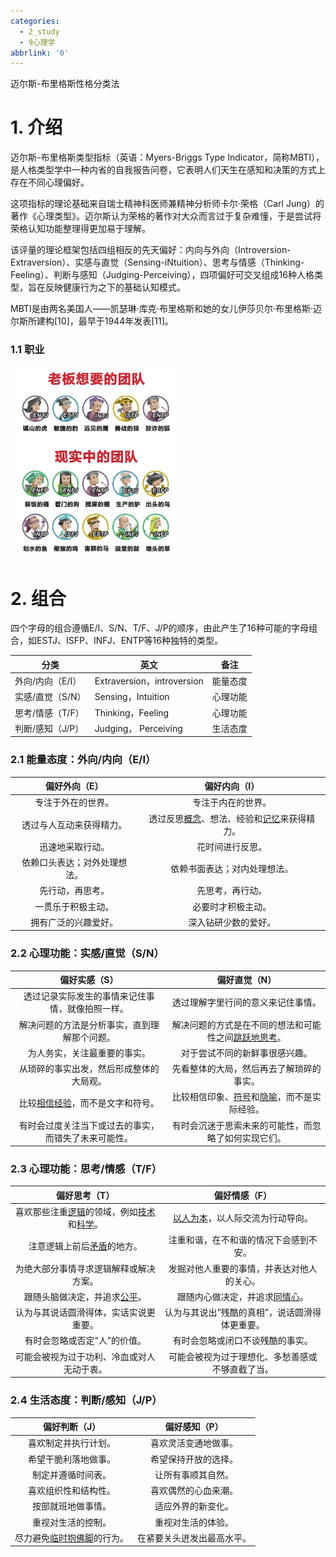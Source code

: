 ```yaml
---
categories:
  - 2_study
  - 9心理学
abbrlink: '0'
---
```

迈尔斯-布里格斯性格分类法

# 1. 介绍

迈尔斯-布里格斯类型指标（英语：Myers-Briggs Type Indicator，简称MBTI），是人格类型学中一种内省的自我报告问卷，它表明人们天生在感知和决策的方式上存在不同心理偏好。

这项指标的理论基础来自瑞士精神科医师兼精神分析师卡尔·荣格（Carl Jung）的著作《心理类型》。迈尔斯认为荣格的著作对大众而言过于复杂难懂，于是尝试将荣格认知功能整理得更加易于理解。

该评量的理论框架包括四组相反的先天偏好：内向与外向（Introversion-Extraversion）、实感与直觉（Sensing-iNtuition）、思考与情感（Thinking-Feeling）、判断与感知（Judging-Perceiving），四项偏好可交叉组成16种人格类型，旨在反映健康行为之下的基础认知模式。

MBTI是由两名美国人——凯瑟琳·库克·布里格斯和她的女儿伊莎贝尔·布里格斯·迈尔斯所建构[10]，最早于1944年发表[11]。

### 1.1 职业

<img src="./MBTI%E6%80%A7%E6%A0%BC/image-20240204170230808.png" alt="image-20240204170230808" style="zoom:30%;" />

# 2. 组合

四个字母的组合遵循E/I、S/N、T/F、J/P的顺序，由此产生了16种可能的字母组合，如ESTJ、ISFP、INFJ、ENTP等16种独特的类型。

| 分类             | 英文                       | 备注     |
| ---------------- | -------------------------- | -------- |
| 外向/内向（E/I） | Extraversion，introversion | 能量态度 |
| 实感/直觉（S/N） | Sensing，Intuition         | 心理功能 |
| 思考/情感（T/F） | Thinking，Feeling          | 心理功能 |
| 判断/感知（J/P） | Judging，  Perceiving      | 生活态度 |



### 2.1 能量态度：外向/内向（E/I）

|        偏好外向（E）         |                        偏好内向（I）                         |
| :--------------------------: | :----------------------------------------------------------: |
|      专注于外在的世界。      |                      专注于内在的世界。                      |
|   透过与人互动来获得精力。   | 透过反思[概念](https://zh.wikipedia.org/wiki/概念)、想法、经验和[记忆](https://zh.wikipedia.org/wiki/記憶)来获得精力。 |
|       迅速地采取行动。       |                       花时间进行反思。                       |
| 依赖口头表达；对外处理想法。 |                 依赖书面表达；对内处理想法。                 |
|       先行动，再思考。       |                       先思考，再行动。                       |
|      一贯乐于积极主动。      |                      必要时才积极主动。                      |
|     拥有广泛的兴趣爱好。     |                     深入钻研少数的爱好。                     |

### 2.2 心理功能：实感/直觉（S/N）

|                        偏好实感（S）                         |                        偏好直觉（N）                         |
| :----------------------------------------------------------: | :----------------------------------------------------------: |
|       透过记录实际发生的事情来记住事情，就像拍照一样。       |              透过理解字里行间的意义来记住事情。              |
|         解决问题的方法是分析事实，直到理解那个问题。         | 解决问题的方式是在不同的想法和可能性之间[跳跃地思考](https://zh.wikipedia.org/wiki/跳躍性思維)。 |
|                 为人务实，关注最重要的事实。                 |                对于尝试不同的新鲜事很感兴趣。                |
|           从琐碎的事实出发，然后形成整体的大局观。           |           先看整体的大局，然后再去了解琐碎的事实。           |
| 比较[相信经验](https://zh.wikipedia.org/wiki/經驗主義)，而不是文字和符号。 | 比较相信印象、[符号](https://zh.wikipedia.org/wiki/符號)和[隐喻](https://zh.wikipedia.org/wiki/隱喻)，而不是实际经验。 |
|     有时会过度关注当下或过去的事实，而错失了未来可能性。     |     有时会沉迷于思索未来的可能性，而忽略了如何实现它们。     |

### 2.3 心理功能：思考/情感（T/F）

|                        偏好思考（T）                         |                        偏好情感（F）                         |
| :----------------------------------------------------------: | :----------------------------------------------------------: |
| 喜欢那些注重[逻辑](https://zh.wikipedia.org/wiki/邏輯)的领域，例如[技术](https://zh.wikipedia.org/wiki/技術)和[科学](https://zh.wikipedia.org/wiki/科學)。 | [以人为本](https://zh.wikipedia.org/wiki/人本主義)，以人际交流为行动导向。 |
| 注意逻辑上前后[矛盾](https://zh.wikipedia.org/wiki/矛盾)的地方。 |            注重和谐，在不和谐的情况下会感到不安。            |
|            为绝大部分事情寻求逻辑解释或解决方案。            |          发掘对他人重要的事情，并表达对他人的关心。          |
| 跟随头脑做决定，并追求[公平](https://zh.wikipedia.org/wiki/公平)。 | 跟随内心做决定，并追求[同情心](https://zh.wikipedia.org/wiki/同情心)。 |
|            认为与其说话圆滑得体，实话实说更重要。            |        认为与其说出“残酷的真相”，说话圆滑得体更重要。        |
|                 有时会忽略或否定“人”的价值。                 |               有时会忽略或闭口不谈残酷的事实。               |
|          可能会被视为过于功利、冷血或对人无动于衷。          |       可能会被视为过于理想化、多愁善感或不够直截了当。       |

### 2.4 生活态度：判断/感知（J/P）

|                        偏好判断（J）                         |       偏好感知（P）        |
| :----------------------------------------------------------: | :------------------------: |
|                     喜欢制定并执行计划。                     |    喜欢灵活变通地做事。    |
|                     希望干脆利落地做事。                     |    希望保持开放的选择。    |
|                      制定并遵循时间表。                      |     让所有事顺其自然。     |
|                     喜欢组织性和结构性。                     |    喜欢偶然的心血来潮。    |
|                      按部就班地做事情。                      |     适应外界的新变化。     |
|                      重视对生活的控制。                      |     重视对生活的体验。     |
| 尽力避免[临时抱佛脚](https://zh.wikipedia.org/wiki/臨時抱佛腳)的行为。 | 在紧要关头迸发出最高水平。 |



